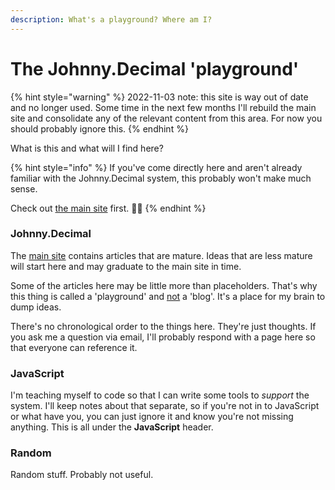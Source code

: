 ```yaml
---
description: What's a playground? Where am I?
---
```


# The Johnny.Decimal 'playground'

{% hint style="warning" %}
2022-11-03 note: this site is way out of date and no longer used. Some time in the next few months I'll rebuild the main site and consolidate any of the relevant content from this area. For now you should probably ignore this.
{% endhint %}

What is this and what will I find here?

{% hint style="info" %}
If you've come directly here and aren't already familiar with the Johnny.Decimal system, this probably won't make much sense.

Check out [the main site](https://johnnydecimal.com) first. 👍🏽
{% endhint %}

### Johnny.Decimal

The [main site](https://johnnydecimal.com) contains articles that are mature. Ideas that are less mature will start here and may graduate to the main site in time.

Some of the articles here may be little more than placeholders. That's why this thing is called a 'playground' and [not](https://joelhooks.com/digital-garden) a 'blog'. It's a place for my brain to dump ideas.

There's no chronological order to the things here. They're just thoughts. If you ask me a question via email, I'll probably respond with a page here so that everyone can reference it.

### JavaScript

I'm teaching myself to code so that I can write some tools to _support_ the system. I'll keep notes about that separate, so if you're not in to JavaScript or what have you, you can just ignore it and know you're not missing anything. This is all under the **JavaScript** header.

### Random

Random stuff. Probably not useful.

